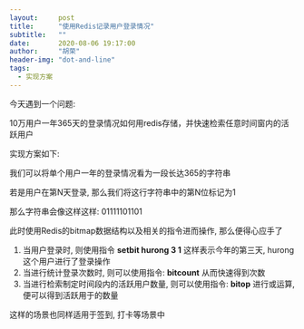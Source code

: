 ```yaml
---
layout:     post
title:      "使用Redis记录用户登录情况"
subtitle:   ""
date:       2020-08-06 19:17:00
author:     "胡荣"
header-img: "dot-and-line"
tags:
  - 实现方案
---
```


今天遇到一个问题:

10万用户一年365天的登录情况如何用redis存储，并快速检索任意时间窗内的活跃用户

实现方案如下:

我们可以将单个用户一年的登录情况看为一段长达365的字符串 

若是用户在第N天登录, 那么我们将这行字符串中的第N位标记为1

那么字符串会像这样这样: 01111101101

此时使用Redis的bitmap数据结构以及相关的指令进而操作, 那么便得心应手了

1. 当用户登录时, 则使用指令 __setbit hurong 3 1__ 这样表示今年的第三天, hurong这个用户进行了登录操作
2. 当进行统计登录次数时, 则可以使用指令: __bitcount__ 从而快速得到次数
3. 当进行检索制定时间段内的活跃用户数量, 则可以使用指令: __bitop__ 进行或运算, 便可以得到活跃用于的数量

这样的场景也同样适用于签到, 打卡等场景中